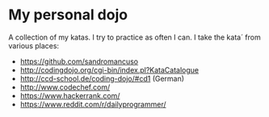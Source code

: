 My personal dojo
==========

A collection of my katas. I try to practice as often I can. I take the kata´ from various places:

* https://github.com/sandromancuso
* http://codingdojo.org/cgi-bin/index.pl?KataCatalogue
* http://ccd-school.de/coding-dojo/#cd1 (German)
* http://www.codechef.com/
* https://www.hackerrank.com/
* https://www.reddit.com/r/dailyprogrammer/
